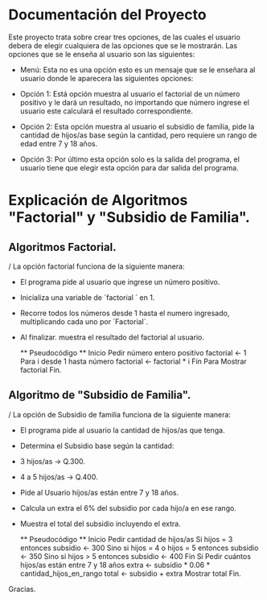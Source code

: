 # Documentación del Proyecto

Este proyecto trata sobre crear tres opciones, de las cuales el usuario debera de elegir cualquiera de las opciones que se le mostrarán.
Las opciones que se le enseña al usuario son las siguientes:

* Menú: Esta no es una opción esto es un mensaje que se le enseñara al usuario donde le aparecera las siguientes opciones:

* Opción 1: Está opción muestra al usuario el factorial de un número positivo y le dará un resultado, no importando que número ingrese el usuario
  este calculará el resultado correspondiente.

* Opción 2: Esta opción muestra al usuario el subsidio de familia, pide la cantidad de hijos/as base según la cantidad, pero requiere un rango de edad entre 7 y 18 años.

* Opción 3: Por último esta opción solo es la salida del programa, el usuario tiene que elegir esta opción para dar salida del programa.

# Explicación de Algoritmos "Factorial" y "Subsidio de Familia".

## Algoritmos Factorial.

/ La opción factorial funciona de la siguiente manera:

* El programa pide al usuario que ingrese un número positivo.
* Inicializa una variable de ´factorial ´ en 1.
* Recorre todos los números desde 1 hasta el numero ingresado, multiplicando cada uno por ´Factorial´.
* Al finalizar. muestra el resultado del factorial al usuario.

  ** Pseudocódigo **
  Inicio
Pedir número entero positivo
factorial <- 1
Para i desde 1 hasta número
factorial <- factorial * i
Fin Para
Mostrar factorial
Fin.

## Algoritmo de "Subsidio de Familia".

/ La opción de Subsidio de familia funciona de la siguiente manera:

* El programa pide al usuario la cantidad de hijos/as que tenga.
* Determina el Subsidio base según la cantidad:
* 3 hijos/as -> Q.300.
* 4 a 5 hijos/as -> Q.400.
* Pide al Usuario hijos/as están entre 7 y 18 años.
* Calcula un extra el 6% del subsidio por cada hijo/a en ese rango.
* Muestra el total del subsidio incluyendo el extra.

  ** Pseudocódigo **
  Inicio
Pedir cantidad de hijos/as
Si hijos = 3 entonces
subsidio <- 300
Sino si hijos = 4 o hijos = 5 entonces
subsidio <- 350
Sino si hijos > 5 entonces
subsidio <- 400
Fin Si
Pedir cuántos hijos/as están entre 7 y 18 años
extra <- subsidio * 0.06 * cantidad_hijos_en_rango
total <- subsidio + extra
Mostrar total
Fin.

Gracias.
